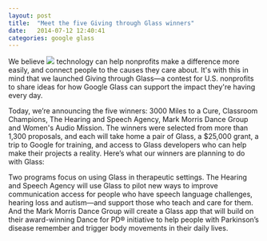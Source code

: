```yaml
---
layout: post
title:  "Meet the five Giving through Glass winners"
date:   2014-07-12 12:40:41
categories: google glass
---
```


We believe 
<img class="img-responsive" src="http://1.bp.blogspot.com/-Fi1yYnJPsGc/U7zZ4rMSaBI/AAAAAAAAO3w/XUiJJM46Rmo/s1600/Parlaympic+Godl+Medalist+Josh+Sweeney+visits+Waller,+TX+school3.jpg">
technology can help nonprofits make a difference more easily, and connect people to the causes they care about. It's with this in mind that we launched Giving through Glass—a contest for U.S. nonprofits to share ideas for how Google Glass can support the impact they're having every day.

Today, we’re announcing the five winners: 3000 Miles to a Cure, Classroom Champions, The Hearing and Speech Agency, Mark Morris Dance Group and Women's Audio Mission. The winners were selected from more than 1,300 proposals, and each will take home a pair of Glass, a $25,000 grant, a trip to Google for training, and access to Glass developers who can help make their projects a reality. Here’s what our winners are planning to do with Glass:

Two programs focus on using Glass in therapeutic settings. The Hearing and Speech Agency will use Glass to pilot new ways to improve communication access for people who have speech language challenges, hearing loss and autism—and support those who teach and care for them. And the Mark Morris Dance Group will create a Glass app that will build on their award-winning Dance for PD® initiative to help people with Parkinson’s disease remember and trigger body movements in their daily lives.